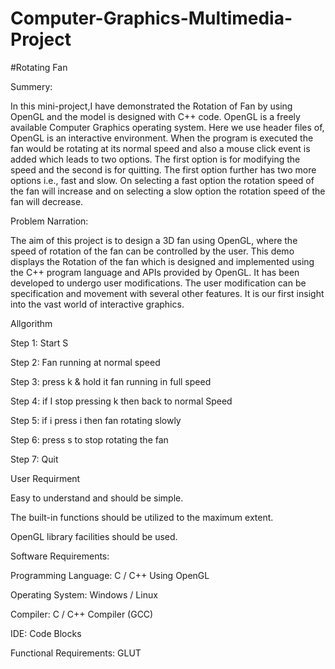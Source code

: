 # Computer-Graphics-Multimedia-Project
#Rotating Fan

Summery:

In this mini-project,I have demonstrated the Rotation of Fan by using OpenGL and the model is designed with C++ code. OpenGL is a freely available Computer Graphics operating system. Here we use header files of, OpenGL is an interactive environment. When the program is executed the fan would be rotating at its normal speed and also a mouse click event is added which leads to two options. The first option is for modifying the speed and the second is for quitting. The first option further has two more options i.e., fast and slow. On selecting a fast option the rotation speed of the fan will increase and on selecting a slow option the rotation speed of the fan will decrease.

Problem Narration:

The aim of this project is to design a 3D fan using OpenGL, where the speed of rotation of the fan can be controlled by the user. This demo displays the Rotation of the fan which is designed and implemented using the C++ program language and APIs provided by OpenGL. It has been developed to undergo user modifications. The user modification can be specification and movement with several other features. It is our first insight into the vast world of interactive graphics.

Allgorithm

Step 1: Start S

Step 2: Fan running at normal speed

Step 3: press k & hold it fan running in full speed

Step 4: if I stop pressing k then back to normal Speed

Step 5: if i press i then fan rotating slowly

Step 6: press s to stop rotating the fan

Step 7: Quit

User Requirment

Easy to understand and should be simple.

The built-in functions should be utilized to the maximum extent.

OpenGL library facilities should be used.

Software Requirements:

Programming Language: C / C++ Using OpenGL

Operating System: Windows / Linux

Compiler: C / C++ Compiler (GCC)

IDE: Code Blocks

Functional Requirements: GLUT

